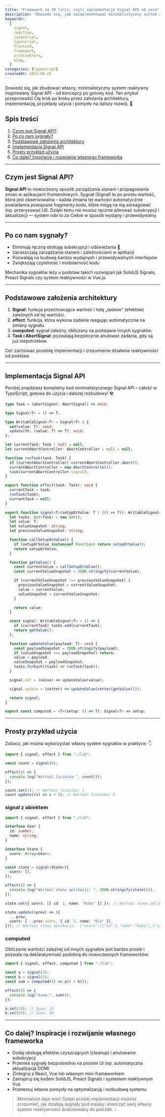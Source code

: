 ```yaml
---
title: "Framework na 70 linii, czyli implementacja Signal API od zera"
description: "Dowiedz się, jak zaimplementować minimalistyczny system reaktywny (Signal API) w JavaScript/TypeScript w mniej niż 70 liniach kodu. Praktyczny przewodnik krok po kroku."
keywords:
  [
    signal,
    reactive,
    javascript,
    typescript,
    frontend,
    framework,
    architektura,
    blog,
  ]
categories: [typescript]
createdAt: 2025-06-22
---
```


Dowiedz się, jak zbudować własny, minimalistyczny system reaktywny inspirowany Signal API – od koncepcji po gotowy kod. Ten artykuł przeprowadzi Cię krok po kroku przez założenia architektury, implementację, przykłady użycia i pomysły na dalszy rozwój. 🚦

## Spis treści

1. [Czym jest Signal API?](#czym-jest-signal-api)
2. [Po co nam sygnały?](#po-co-nam-sygnały)
3. [Podstawowe założenia architektury](#podstawowe-założenia-architektury)
4. [Implementacja Signal API](#implementacja-signal-api)
5. [Prosty przykład użycia](#prosty-przykład-użycia)
6. [Co dalej? Inspiracje i rozwijanie własnego frameworka](#co-dalej-inspiracje-i-rozwijanie-własnego-frameworka)

---

## Czym jest Signal API?

**Signal API** to nowoczesny sposób zarządzania stanem i propagowania zmian w aplikacjach frontendowych. Sygnał (Signal) to po prostu wartość, która jest obserwowalna – każda zmiana tej wartości automatycznie powiadamia powiązane fragmenty kodu, które mogą na nią zareagować (np. przerysować UI). Dzięki temu nie musisz ręcznie pilnować subskrypcji i aktualizacji — system robi to za Ciebie w sposób wydajny i przewidywalny.

---

## Po co nam sygnały?

- Eliminują ręczną obsługę subskrypcji i odświeżania 🔄
- Upraszczają zarządzanie stanem i zależnościami w aplikacji
- Pozwalają na budowę bardzo wydajnych i przewidywalnych interfejsów
- Zwiększają czytelność i modularność kodu

Mechanika sygnałów leży u podstaw takich rozwiązań jak SolidJS Signals, Preact Signals czy system reaktywności w Vue.js.

---

## Podstawowe założenia architektury

1. **Signal**: funkcja przechowująca wartość i listę „tasków” (efektów) zależnych od tej wartości.
2. **effect**: funkcja, która wykona zadanie reagując automatycznie na zmiany sygnału.
3. **computed**: sygnał zależny, obliczany na podstawie innych sygnałów.
4. **Task i AbortSignal**: pozwalają bezpiecznie anulować zadania, gdy są już niepotrzebne.

Cel: zachować prostotę implementacji i zrozumienie działania reaktywności od podstaw.

---

## Implementacja Signal API

Poniżej znajdziesz kompletny kod minimalistycznego Signal API – całość w TypeScript, gotowa do użycia i dalszej rozbudowy! 🛠️

```typescript
type Task = (abortSignal: AbortSignal) => void;

type Signal<T> = () => T;

type WritableSignal<T> = Signal<T> & {
  set(value: T): void;
  update(fn: (value: T) => T): void;
};

let currentTask: Task | null = null;
let currentAbortController: AbortController | null = null;

function runTask(task: Task) {
  if (currentAbortController) currentAbortController.abort();
  currentAbortController = new AbortController();
  task(currentAbortController.signal);
}

export function effect(task: Task): void {
  currentTask = task;
  runTask(task);
  currentTask = null;
}

export function signal<T>(setupOrValue: T | (() => T)): WritableSignal<T> {
  let tasks: Set<Task> = new Set();
  let value: T;
  let valueSnapshot: string;
  let previousValueSnapshot: string;

  function callSetupOrValue() {
    if (setupOrValue instanceof Function) return setupOrValue();
    return setupOrValue;
  }

  function getValue() {
    const currentValue = callSetupOrValue();
    const currentValueSnapshot = JSON.stringify(currentValue);

    if (currentValueSnapshot !== previousValueSnapshot) {
      previousValueSnapshot = currentValueSnapshot;
      value = currentValue;
      valueSnapshot = currentValueSnapshot;
    }

    return value;
  }

  const signal: WritableSignal<T> = () => {
    if (currentTask) tasks.add(currentTask);
    return getValue();
  };

  function updateValue(payload: T): void {
    const payloadSnapshot = JSON.stringify(payload);
    if (valueSnapshot === payloadSnapshot) return;
    value = payload;
    valueSnapshot = payloadSnapshot;
    tasks.forEach((task) => runTask(task));
  }

  signal.set = (value) => updateValue(value);

  signal.update = (setter) => updateValue(setter(getValue()));

  return signal;
}

export const computed = <T>(setup: () => T): Signal<T> => setup;
```

---

## Prosty przykład użycia

Zobacz, jak można wykorzystać własny system sygnałów w praktyce: 👇

```typescript
import { signal, effect } from "./lib";

const count = signal(0);

effect(() => {
  console.log("Wartość licznika:", count());
});

count.set(1); // Wartość licznika: 1
count.update((v) => v + 5); // Wartość licznika: 6
```

### signal z obiektem

```typescript
import { signal, effect } from "./lib";

interface User {
  id: number;
  name: string;
}

interface State {
  users: Array<User>;
}

const state = signal<State>({
  users: [],
});

effect(() => {
  console.log("Wartość stanu aplikacji: ", JSON.stringify(state()));
});

state.set({ users: [{ id: 1, name: "Kuba" }] }); // Wartość stanu aplikacji:  {"users":[{"id":1,"name":"Kuba"}]}

state.update((prev) => ({
  ...prev,
  users: [...prev.users, { id: 2, name: "Ola" }],
})); // Wartość stanu aplikacji:  {"users":[{"id":1,"name":"Kuba"},{"id":2,"name":"Ola"}]}
```

### computed

Obliczanie wartości zależnej od innych sygnałów jest bardzo proste i pozwala na deklaratywność podobną do nowoczesnych frameworków:

```typescript
import { signal, effect, computed } from "./lib";

const a = signal(2);
const b = signal(3);
const sum = computed(() => a() + b());

effect(() => {
  console.log("Suma:", sum());
});

a.set(10); // Suma: 13
b.set(20); // Suma: 30
```

---

## Co dalej? Inspiracje i rozwijanie własnego frameworka

- Dodaj obsługę efektów czyszczących (cleanup) i anulowanie subskrypcji
- Przenieś sygnały bezpośrednio na poziom UI (np. automatyczna aktualizacja DOM)
- Zintegruj z React, Vue lub własnym mini-frameworkiem
- Zainspiruj się kodem SolidJS, Preact Signals i systemem reaktywnym Vue
- Przetestuj własne pomysły na optymalizację i rozbudowę systemu

> Minimalizm daje moc! Dzięki prostej implementacji możesz zrozumieć, jak działają sygnały pod maską i stworzyć swój własny system reaktywności dostosowany do potrzeb. 💡

